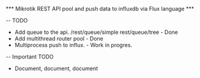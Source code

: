 *** Mikrotik REST API pool and push data to influxdb via Flux language ***

-- TODO

- Add queue to the api. /rest/queue/simple rest/queue/tree - Done
- Add multithread router pool - Done
- Multiprocess push to influx. - Work in progres.

-- Important TODO

- Document, document, document